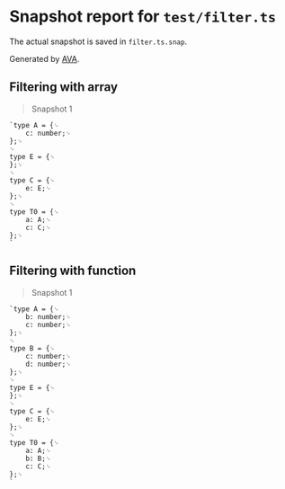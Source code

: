 # Snapshot report for `test/filter.ts`

The actual snapshot is saved in `filter.ts.snap`.

Generated by [AVA](https://avajs.dev).

## Filtering with array

> Snapshot 1

    `type A = {␊
    	c: number;␊
    };␊
    ␊
    type E = {␊
    };␊
    ␊
    type C = {␊
    	e: E;␊
    };␊
    ␊
    type T0 = {␊
    	a: A;␊
    	c: C;␊
    };␊
    `

## Filtering with function

> Snapshot 1

    `type A = {␊
    	b: number;␊
    	c: number;␊
    };␊
    ␊
    type B = {␊
    	c: number;␊
    	d: number;␊
    };␊
    ␊
    type E = {␊
    };␊
    ␊
    type C = {␊
    	e: E;␊
    };␊
    ␊
    type T0 = {␊
    	a: A;␊
    	b: B;␊
    	c: C;␊
    };␊
    `
